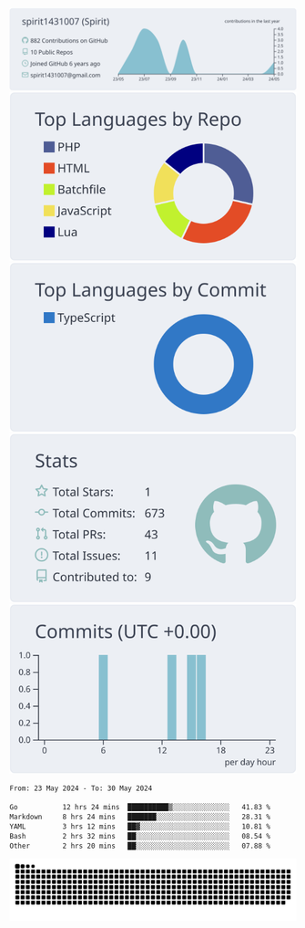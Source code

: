 [![](https://raw.githubusercontent.com/spirit1431007/spirit1431007/master/profile-summary-card-output/nord_bright/0-profile-details.svg)](https://git.io/spiritx)
[![](https://raw.githubusercontent.com/spirit1431007/spirit1431007/master/profile-summary-card-output/nord_bright/1-repos-per-language.svg)](https://git.io/spiritx) [![](https://raw.githubusercontent.com/spirit1431007/spirit1431007/master/profile-summary-card-output/nord_bright/2-most-commit-language.svg)](https://git.io/spiritx)
[![](https://raw.githubusercontent.com/spirit1431007/spirit1431007/master/profile-summary-card-output/nord_bright/3-stats.svg)](https://git.io/spiritx) [![](https://raw.githubusercontent.com/spirit1431007/spirit1431007/master/profile-summary-card-output/nord_bright/4-productive-time.svg)](https://git.io/spiritx)

<!--START_SECTION:waka-->

```txt
From: 23 May 2024 - To: 30 May 2024

Go           12 hrs 24 mins  ██████████▒░░░░░░░░░░░░░░   41.83 %
Markdown     8 hrs 24 mins   ███████░░░░░░░░░░░░░░░░░░   28.31 %
YAML         3 hrs 12 mins   ██▓░░░░░░░░░░░░░░░░░░░░░░   10.81 %
Bash         2 hrs 32 mins   ██░░░░░░░░░░░░░░░░░░░░░░░   08.54 %
Other        2 hrs 20 mins   ██░░░░░░░░░░░░░░░░░░░░░░░   07.88 %
```

<!--END_SECTION:waka-->

![contribution](https://github.com/spirit1431007/spirit1431007/blob/output/github-contribution-grid-snake.svg)
